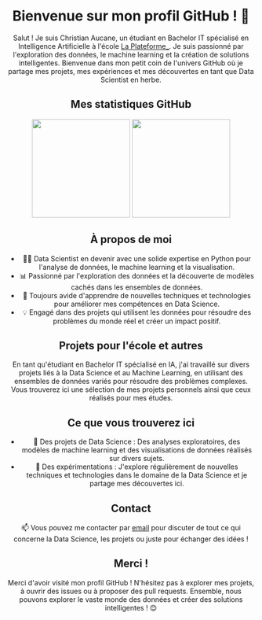 <h1 align="center">Bienvenue sur mon profil GitHub ! 👋</h1>

  <p align="center">Salut ! Je suis Christian Aucane, un étudiant en Bachelor IT spécialisé en Intelligence Artificielle à l'école <a href="https://laplateforme.io/">La Plateforme_</a>. Je suis passionné par l'exploration des données, le machine learning et la création de solutions intelligentes. Bienvenue dans mon petit coin de l'univers GitHub où je partage mes projets, mes expériences et mes découvertes en tant que Data Scientist en herbe.</p>

  <h2 align="center">Mes statistiques GitHub</h2>
  <div align="center" style="display: inline_block">
    <img height="200em" src="https://github-readme-stats.vercel.app/api?username=christian-aucane&show_icons=true&theme=radical">
    <img height="200em" src="https://github-readme-stats.vercel.app/api/top-langs/?username=christian-aucane&layout=donut&theme=radical">
  </div>
  
  <h2 align="center">À propos de moi</h2>

  <ul align="center">
      <li>👨‍💼 Data Scientist en devenir avec une solide expertise en Python pour l'analyse de données, le machine learning et la visualisation.</li>
      <li>📊 Passionné par l'exploration des données et la découverte de modèles cachés dans les ensembles de données.</li>
      <li>🌱 Toujours avide d'apprendre de nouvelles techniques et technologies pour améliorer mes compétences en Data Science.</li>
      <li>💡 Engagé dans des projets qui utilisent les données pour résoudre des problèmes du monde réel et créer un impact positif.</li>
  </ul>

  <h2 align="center">Projets pour l'école et autres</h2>

  <p align="center">En tant qu'étudiant en Bachelor IT spécialisé en IA, j'ai travaillé sur divers projets liés à la Data Science et au Machine Learning, en utilisant des ensembles de données variés pour résoudre des problèmes complexes. Vous trouverez ici une sélection de mes projets personnels ainsi que ceux réalisés pour mes études.</p>

  <h2 align="center">Ce que vous trouverez ici</h2>

  <ul align="center">
      <li>🚀 Des projets de Data Science : Des analyses exploratoires, des modèles de machine learning et des visualisations de données réalisés sur divers sujets.</li>
      <li>🎨 Des expérimentations : J'explore régulièrement de nouvelles techniques et technologies dans le domaine de la Data Science et je partage mes découvertes ici.</li>
  </ul>

  <h2 align="center">Contact</h2>

  <p align="center">📫 Vous pouvez me contacter par <a href="mailto:christianaucane1@gmail.com">email</a> pour discuter de tout ce qui concerne la Data Science, les projets ou juste pour échanger des idées !</p>

  <h2 align="center">Merci !</h2>

  <p align="center">Merci d'avoir visité mon profil GitHub ! N'hésitez pas à explorer mes projets, à ouvrir des issues ou à proposer des pull requests. Ensemble, nous pouvons explorer le vaste monde des données et créer des solutions intelligentes ! 😊</p>
